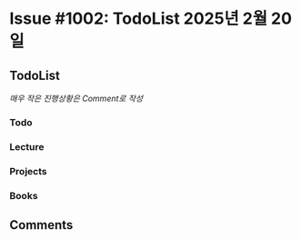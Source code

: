 # Issue #1002: TodoList 2025년 2월 20일

## TodoList

*매우 작은 진행상황은 Comment로 작성*

### Todo  

### Lecture

### Projects

### Books


## Comments


